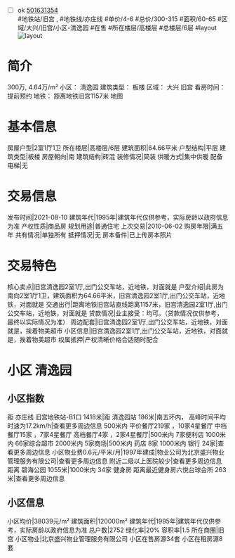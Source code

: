 - [ ] ok [501631354](https://bj.5i5j.com/ershoufang/501631354.html)  
 #地铁站/旧宫 ,  #地铁线/亦庄线
#单价/4-6 #总价/300-315 #面积/60-65   #区域/大兴/旧宫/小区-清逸园 #在售 #所在楼层/高楼层 #总楼层/6层 #layout 
![layout](http://image2a.5i5j.com/bdir/layout/c7f62d867b4a47b49380d7bc69288aca.jpg_P5.jpg) 
# 简介 
 300万,  4.64万/m² 
小区： 清逸园
建筑类型： 板楼
区域： 大兴 旧宫
看房时间： 提前预约
地铁： 距离地铁旧宫1157米 地图
# 基本信息 
 房屋户型|2室1厅1卫
所在楼层|高楼层/6层
建筑面积|64.66平米
户型结构|平层
建筑类型|板楼
房屋朝向|南
建筑结构|砖混
装修情况|简装
供暖方式|集中供暖
配备电梯|无
# 交易信息 
 发布时间|2021-08-10
建筑年代|1995年|建筑年代仅供参考，实际房龄以政府信息为准
产权性质|商品房
规划用途|普通住宅
上次交易|2010-06-02
购房年限|满五年
共有情况|单独所有
抵押情况|无
房本备件|已上传房本照片
# 交易特色 
 核心卖点|旧宫清逸园2室1厅,出门公交车站，近地铁，对面就是
户型介绍|此房为南向2室1厅1卫，建筑面积为64.66平米，旧宫清逸园2室1厅,出门公交车站，近地铁，对面就是
交通出行|距离地铁旧宫站直线距离1157米，旧宫清逸园2室1厅,出门公交车站，近地铁，对面就是
贷款情况|业主接受：均可。（贷款情况仅供参考，最终以实际情况为准）
周边配套|旧宫清逸园2室1厅,出门公交车站，近地铁，对面就是，挨着物美超市
小区信息|旧宫清逸园2室1厅,出门公交车站，近地铁，对面就是，挨着物美超市
权属抵押|产权清晰价格合适随时配合
# 小区 清逸园
## 小区指数 
 距 亦庄线 旧宫地铁站-B1口 1418米|距 清逸园站 186米|南五环内， 高峰时间平均时速为17.2km/h|查看更多周边信息
500米内 平价餐厅219家 ，10家4星餐厅
中档餐厅15家 ，7家4星餐厅
高档餐厅4家 ，2家4星餐厅|500米内 7家便利店
1000米内 66家综合超市
2000米内 5家商场|500米内 药店 8家
1000米内 银行 24家|查看更多周边信息
小区物业费0.6元/平米/月|1997年建成|物业公司为北京盛兴物业管理服务有限公司|查看更多周边信息
附近二级以上医院较少|查看更多周边信息
距离 碧海公园 1055米|1000米内 34家 健身房
距离最近健身房六悦台球会所 263米|查看更多周边信息
## 小区信息 
 小区均价|38039元/m²
建筑面积|120000m²
建筑年代|1995年|建筑年代仅供参考，实际房龄以政府信息为准
总户数|2752
绿化率|20%
容积率|1.5
所在商圈|旧宫
小区物业|北京盛兴物业管理服务有限公司
小区在售房源34套
小区在租房源8套
